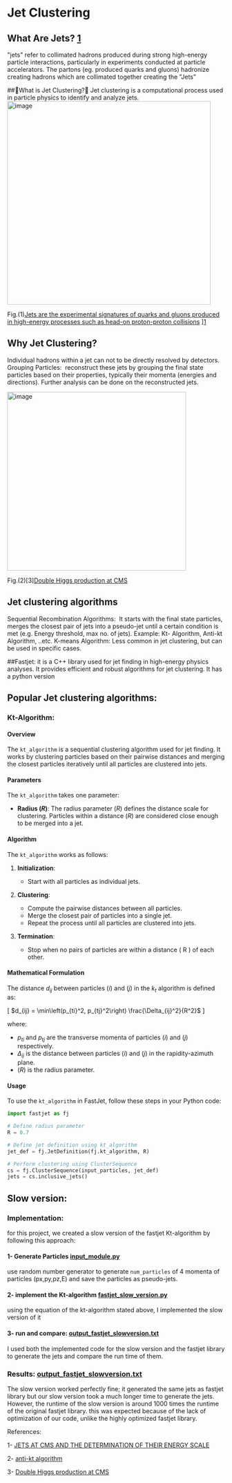 # Jet Clustering
## What Are Jets? [1](https://cms.cern/news/jets-cms-and-determination-their-energy-scale)
"jets" refer to collimated hadrons produced during strong high-energy particle interactions, particularly in experiments conducted at particle accelerators. 
The partons (eg. produced quarks and gluons) hadronize creating hadrons which are collimated together creating the ”Jets”

##What is Jet Clustering?
 Jet clustering is a computational process used in particle physics to identify and analyze jets.
<img width="471" alt="image" src="https://github.com/ubsuny/JetClustering-CP2P2024/assets/38404107/48d7b95e-a251-4bd0-bfbd-077baad1716d">

Fig.(1)[Jets are the experimental signatures of quarks and gluons produced in high-energy processes such as head-on proton-proton collisions](https://github.com/ubsuny/JetClustering-CP2P2024/assets/38404107/8cf340c3-6493-4ee5-a527-a5af587ca0d2)
][1](https://cms.cern/news/jets-cms-and-determination-their-energy-scale)

## Why Jet Clustering?
 Individual hadrons within a jet can not to be directly resolved by detectors.
Grouping Particles:  reconstruct these jets by grouping the final state particles based on their properties, typically their momenta (energies and directions).
Further analysis can be done on the reconstructed jets.

<img width="414" alt="image" src="https://github.com/ubsuny/JetClustering-CP2P2024/assets/38404107/99bbd06f-edb4-49c8-88cd-0d57a1c84892">

Fig.(2)[3][Double Higgs production at CMS](https://www.researchgate.net/publication/362844439_Double_Higgs_production_at_CMS)

## Jet clustering algorithms
Sequential Recombination Algorithms: 
It starts with the final state particles, merges the closest pair of jets into a pseudo-jet until a certain condition is met (e.g. Energy threshold, max no. of jets). Example: Kt- Algorithm, Anti-kt Algorithm, ..etc.
K-means Algorithm: Less common in jet clustering, but can be used in specific cases.

##Fastjet:
it is a C++ library used for jet finding in high-energy physics analyses.
It provides efficient and robust algorithms for jet clustering.
It has a python version 

## Popular Jet clustering algorithms:
### Kt-Algorithm: 
#### Overview

The `kt_algorithm` is a sequential clustering algorithm used for jet finding. It works by clustering particles based on their pairwise distances and merging the closest particles iteratively until all particles are clustered into jets.

#### Parameters

The `kt_algorithm` takes one parameter:
- **Radius $(R)$**: The radius parameter $(R)$ defines the distance scale for clustering. Particles within a distance $(R)$ are considered close enough to be merged into a jet.

#### Algorithm

The `kt_algorithm` works as follows:

1. **Initialization**:
   - Start with all particles as individual jets.

2. **Clustering**:
   - Compute the pairwise distances between all particles.
   - Merge the closest pair of particles into a single jet.
   - Repeat the process until all particles are clustered into jets.

3. **Termination**:
   - Stop when no pairs of particles are within a distance \( R \) of each other.

#### Mathematical Formulation

The distance $d_{ij}$ between particles $(i)$ and $(j)$ in the $k_t$ algorithm is defined as:

\[
$d_{ij} = \min\left(p_{ti}^2, p_{tj}^2\right) \frac{\Delta_{ij}^2}{R^2}$
\]

where:
- $p_{ti}$ and $p_{tj}$ are the transverse momenta of particles $(i)$ and $(j)$ respectively.
- $\Delta_{ij}$ is the distance between particles $(i)$ and $(j)$ in the rapidity-azimuth plane.
- $(R)$ is the radius parameter.

#### Usage

To use the `kt_algorithm` in FastJet, follow these steps in your Python code:

```python
import fastjet as fj

# Define radius parameter
R = 0.7

# Define jet definition using kt_algorithm
jet_def = fj.JetDefinition(fj.kt_algorithm, R)

# Perform clustering using ClusterSequence
cs = fj.ClusterSequence(input_particles, jet_def)
jets = cs.inclusive_jets()
```
## Slow version:
### Implementation: 
for this project, we created a slow version of the fastjet Kt-algorithm by following this approach:
#### 1- Generate Particles [input_module.py](https://github.com/ubsuny/JetClustering-CP2P2024/blob/77672ffbcf7fa045397add3203e9a4f80251d251/final_slow_version/input_module.py)

use random number generator to generate ```num_particles``` of 4 momenta of particles (px,py,pz,E) and save the particles as pseudo-jets. 

#### 2- implement the Kt-algorithm [fastjet_slow_version.py](https://github.com/ubsuny/JetClustering-CP2P2024/blob/77672ffbcf7fa045397add3203e9a4f80251d251/final_slow_version/fastjet_slow_version.py)
using the equation of the kt-algorithm stated above, I implemented the slow version of it

#### 3- run and compare: [output_fastjet_slowversion.txt](https://github.com/ubsuny/JetClustering-CP2P2024/blob/77672ffbcf7fa045397add3203e9a4f80251d251/final_slow_version/output_fastsjet_slowversion.txt)
I used both the implemented code for the slow version and the fastjet library to generate the jets and compare the run time of them.

### Results: [output_fastjet_slowversion.txt](https://github.com/ubsuny/JetClustering-CP2P2024/blob/77672ffbcf7fa045397add3203e9a4f80251d251/final_slow_version/output_fastsjet_slowversion.txt)

The slow version worked perfectly fine; it generated the same jets as fastjet library but our slow version took a much longer time to generate the jets.
However, the runtime of the slow version is around 1000 times the runtime of the original fastjet library.
this was expected because of the lack of optimization of our code, unlike the highly optimized fastjet library. 



References:

1- [JETS AT CMS AND THE DETERMINATION OF THEIR ENERGY SCALE](https://cms.cern/news/jets-cms-and-determination-their-energy-scale)

2- [anti-kt algorithm](https://arxiv.org/abs/0802.1189)

3- [Double Higgs production at CMS](https://www.researchgate.net/publication/362844439_Double_Higgs_production_at_CMS)
